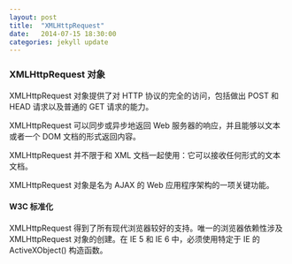 ```yaml
---
layout: post
title:  "XMLHttpRequest"
date:   2014-07-15 18:30:00
categories: jekyll update
---
```


### XMLHttpRequest 对象

XMLHttpRequest 对象提供了对 HTTP 协议的完全的访问，包括做出 POST 和 HEAD 请求以及普通的 GET 请求的能力。

XMLHttpRequest 可以同步或异步地返回 Web 服务器的响应，并且能够以文本或者一个 DOM 文档的形式返回内容。

XMLHttpRequest 并不限于和 XML 文档一起使用：它可以接收任何形式的文本文档。

XMLHttpRequest 对象是名为 AJAX 的 Web 应用程序架构的一项关键功能。

#### W3C 标准化

XMLHttpRequest 得到了所有现代浏览器较好的支持。唯一的浏览器依赖性涉及 XMLHttpRequest 对象的创建。在 IE 5 和 IE 6 中，必须使用特定于 IE 的 ActiveXObject() 构造函数。
